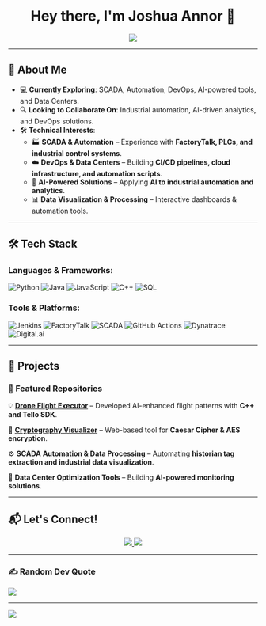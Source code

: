 <h1 align="center">
  Hey there, I'm Joshua Annor 👋
</h1>

<p align="center">
  <img src="https://readme-typing-svg.herokuapp.com?font=Fira+Code&duration=4000&pause=1000&color=0A8FEF&center=true&vCenter=true&multiline=true&width=700&height=100&lines=🚀+Software+Engineer+%7C+SCADA+%7C+Automation;🔍+DevOps+%7C+AI-powered+Tools+%7C+Data+Centers;🛠+Python+%7C+Jenkins+%7C+FactoryTalk+%7C+SQL+%7C+React" />
</p>

---

## **📌 About Me**
- 💻 **Currently Exploring**: SCADA, Automation, DevOps, AI-powered tools, and Data Centers.
- 🔍 **Looking to Collaborate On**: Industrial automation, AI-driven analytics, and DevOps solutions.
- 🛠 **Technical Interests**:
  - 🏭 **SCADA & Automation** – Experience with **FactoryTalk, PLCs, and industrial control systems**.
  - ☁️ **DevOps & Data Centers** – Building **CI/CD pipelines, cloud infrastructure, and automation scripts**.
  - 🤖 **AI-Powered Solutions** – Applying **AI to industrial automation and analytics**.
  - 📊 **Data Visualization & Processing** – Interactive dashboards & automation tools.

---

## **🛠 Tech Stack**
### **Languages & Frameworks**:
![Python](https://img.shields.io/badge/Python-3776AB?style=for-the-badge&logo=python&logoColor=white)
![Java](https://img.shields.io/badge/Java-ED8B00?style=for-the-badge&logo=java&logoColor=white)
![JavaScript](https://img.shields.io/badge/JavaScript-F7DF1E?style=for-the-badge&logo=javascript&logoColor=black)
![C++](https://img.shields.io/badge/C++-00599C?style=for-the-badge&logo=c%2B%2B&logoColor=white)
![SQL](https://img.shields.io/badge/SQL-4479A1?style=for-the-badge&logo=mysql&logoColor=white)

### **Tools & Platforms**:
![Jenkins](https://img.shields.io/badge/Jenkins-D24939?style=for-the-badge&logo=jenkins&logoColor=white)
![FactoryTalk](https://img.shields.io/badge/FactoryTalk-FE5000?style=for-the-badge&logo=rockwell-automation&logoColor=white)
![SCADA](https://img.shields.io/badge/SCADA-00599C?style=for-the-badge&logo=rockwell-automation&logoColor=white)
![GitHub Actions](https://img.shields.io/badge/GitHub_Actions-2088FF?style=for-the-badge&logo=github-actions&logoColor=white)
![Dynatrace](https://img.shields.io/badge/Dynatrace-3776AB?style=for-the-badge&logo=dynatrace&logoColor=white)
![Digital.ai](https://img.shields.io/badge/Digital.ai-FF6F00?style=for-the-badge&logo=datadog&logoColor=white)

---

## **🔧 Projects**
### **🚀 Featured Repositories**
💡 **[Drone Flight Executor](https://github.com/joshuaannor/drone-flight-executor)** – Developed AI-enhanced flight patterns with **C++ and Tello SDK**.

🔐 **[Cryptography Visualizer](https://github.com/joshuaannor/cryptography-visualizer)** – Web-based tool for **Caesar Cipher & AES encryption**.

⚙️ **SCADA Automation & Data Processing** – Automating **historian tag extraction and industrial data visualization**.

🚀 **Data Center Optimization Tools** – Building **AI-powered monitoring solutions**.

---

## **📬 Let's Connect!**
<p align="center">
  <a href="https://www.linkedin.com/in/joshuaannor/">
    <img src="https://img.shields.io/badge/LinkedIn-0A66C2?style=for-the-badge&logo=linkedin&logoColor=white" />
  </a>
  <a href="https://github.com/joshuaannor">
    <img src="https://img.shields.io/badge/GitHub-181717?style=for-the-badge&logo=github&logoColor=white" />
  </a>
</p>

---

### ✍️ Random Dev Quote
![](https://quotes-github-readme.vercel.app/api?type=horizontal&theme=radical)

---
[![](https://visitcount.itsvg.in/api?id=joshuaannor&icon=0&color=0)](https://visitcount.itsvg.in)

